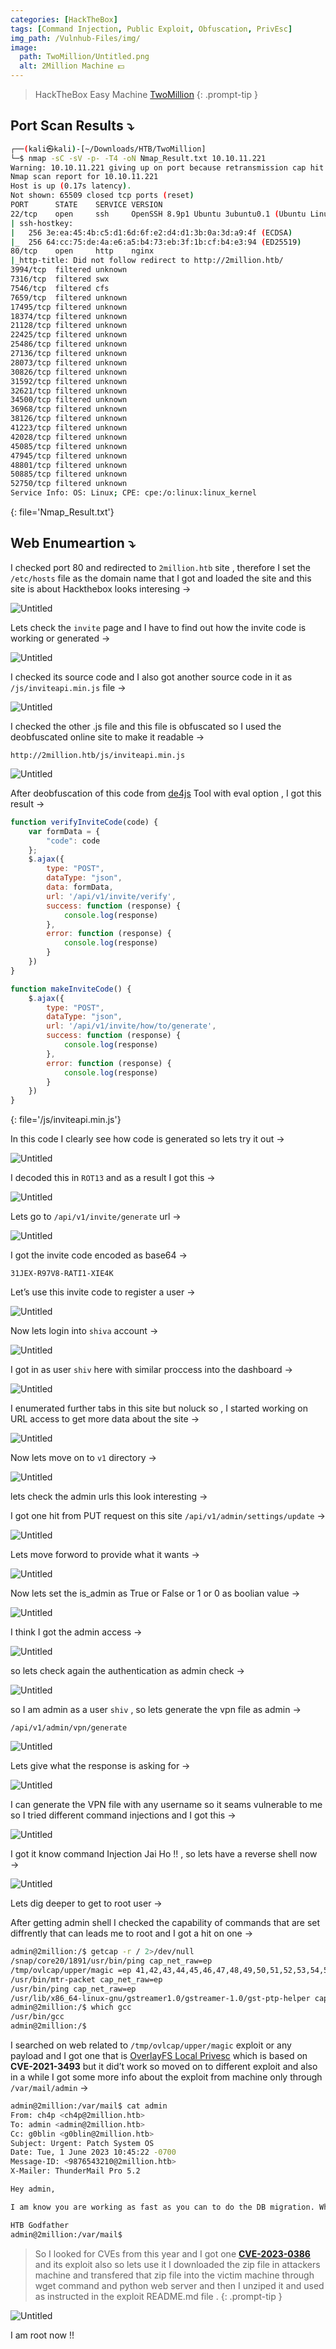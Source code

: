 ```yaml
---
categories: [HackTheBox]
tags: [Command Injection, Public Exploit, Obfuscation, PrivEsc]
img_path: /Vulnhub-Files/img/
image:
  path: TwoMillion/Untitled.png
  alt: 2Million Machine 💵
---
```


> HackTheBox Easy Machine [TwoMillion](https://app.hackthebox.com/machines/TwoMillion)
{: .prompt-tip }

## Port Scan Results ⤵️

```bash
┌──(kali㉿kali)-[~/Downloads/HTB/TwoMillion]
└─$ nmap -sC -sV -p- -T4 -oN Nmap_Result.txt 10.10.11.221
Warning: 10.10.11.221 giving up on port because retransmission cap hit (6).
Nmap scan report for 10.10.11.221
Host is up (0.17s latency).
Not shown: 65509 closed tcp ports (reset)
PORT      STATE    SERVICE VERSION
22/tcp    open     ssh     OpenSSH 8.9p1 Ubuntu 3ubuntu0.1 (Ubuntu Linux; protocol 2.0)
| ssh-hostkey: 
|   256 3e:ea:45:4b:c5:d1:6d:6f:e2:d4:d1:3b:0a:3d:a9:4f (ECDSA)
|_  256 64:cc:75:de:4a:e6:a5:b4:73:eb:3f:1b:cf:b4:e3:94 (ED25519)
80/tcp    open     http    nginx
|_http-title: Did not follow redirect to http://2million.htb/
3994/tcp  filtered unknown
7316/tcp  filtered swx
7546/tcp  filtered cfs
7659/tcp  filtered unknown
17495/tcp filtered unknown
18374/tcp filtered unknown
21128/tcp filtered unknown
22425/tcp filtered unknown
25486/tcp filtered unknown
27136/tcp filtered unknown
28073/tcp filtered unknown
30826/tcp filtered unknown
31592/tcp filtered unknown
32621/tcp filtered unknown
34500/tcp filtered unknown
36968/tcp filtered unknown
38126/tcp filtered unknown
41223/tcp filtered unknown
42028/tcp filtered unknown
45085/tcp filtered unknown
47945/tcp filtered unknown
48801/tcp filtered unknown
50885/tcp filtered unknown
52750/tcp filtered unknown
Service Info: OS: Linux; CPE: cpe:/o:linux:linux_kernel
```
{: file='Nmap_Result.txt'}

## Web Enumeartion ⤵️

I checked port 80 and redirected to `2million.htb` site , therefore I set the `/etc/hosts` file as the domain name that I got and loaded the site and this site is about Hackthebox looks interesing →

![Untitled](TwoMillion/Untitled%201.png)

Lets check the `invite` page and I have to find out how the invite code is working or generated →

![Untitled](TwoMillion/Untitled%202.png)

I checked its source code and I also got another source code in it as `/js/inviteapi.min.js` file →

![Untitled](TwoMillion/Untitled%203.png)

I checked the other .js file and this file is obfuscated so I used the deobfuscated online site to make it readable →

```URL
http://2million.htb/js/inviteapi.min.js
```

![Untitled](TwoMillion/Untitled%204.png)

After deobfuscation of this code from [de4js](https://lelinhtinh.github.io/de4js/) Tool with eval option , I got this result →

```jsx
function verifyInviteCode(code) {
    var formData = {
        "code": code
    };
    $.ajax({
        type: "POST",
        dataType: "json",
        data: formData,
        url: '/api/v1/invite/verify',
        success: function (response) {
            console.log(response)
        },
        error: function (response) {
            console.log(response)
        }
    })
}

function makeInviteCode() {
    $.ajax({
        type: "POST",
        dataType: "json",
        url: '/api/v1/invite/how/to/generate',
        success: function (response) {
            console.log(response)
        },
        error: function (response) {
            console.log(response)
        }
    })
}
```
{: file='/js/inviteapi.min.js'}

In this code I clearly see how code is generated so lets try it out →

![Untitled](TwoMillion/Untitled%205.png)

I decoded this in `ROT13` and as a result I got this →

![Untitled](TwoMillion/Untitled%206.png)

Lets go to `/api/v1/invite/generate` url →

![Untitled](TwoMillion/Untitled%207.png)

I got the invite code encoded as base64 →

```
31JEX-R97V8-RATI1-XIE4K
```

Let’s use this invite code to register a user →

![Untitled](TwoMillion/Untitled%208.png)

Now lets login into `shiva` account →

![Untitled](TwoMillion/Untitled%209.png)

I got in as user `shiv` here with similar proccess into the dashboard →

![Untitled](TwoMillion/Untitled%2010.png)

I enumerated further tabs in this site but noluck so , I started working on URL access to get more data about the site →

![Untitled](TwoMillion/Untitled%2011.png)

Now lets move on to `v1` directory →

![Untitled](TwoMillion/Untitled%2012.png)

lets check the admin urls this look interesting →

I got one hit from PUT request on this site `/api/v1/admin/settings/update` →

![Untitled](TwoMillion/Untitled%2013.png)

Lets move forword to provide what it wants →

![Untitled](TwoMillion/Untitled%2014.png)

Now lets set the is_admin as True or False or 1 or 0 as boolian value →

![Untitled](TwoMillion/Untitled%2015.png)

I think I got the admin access →

![Untitled](TwoMillion/Untitled%2016.png)

so lets check again the authentication as admin check →

![Untitled](TwoMillion/Untitled%2017.png)

so I am admin as a user `shiv` , so lets generate the vpn file as admin →

```
/api/v1/admin/vpn/generate
```

![Untitled](TwoMillion/Untitled%2018.png)

Lets give what the response is asking for →

![Untitled](TwoMillion/Untitled%2019.png)

I can generate the VPN file with any username so it seams vulnerable to me so I tried different command injections and I got this →

![Untitled](TwoMillion/Untitled%2020.png)

I got it know command Injection Jai Ho !! , so lets have a reverse shell now →

![Untitled](TwoMillion/Untitled%2021.png)

Lets dig deeper to get to root user →

After getting admin shell I checked the capability of commands that are set diffrently that can leads me to root and I got a hit on one →

```bash
admin@2million:/$ getcap -r / 2>/dev/null
/snap/core20/1891/usr/bin/ping cap_net_raw=ep
/tmp/ovlcap/upper/magic =ep 41,42,43,44,45,46,47,48,49,50,51,52,53,54,55,56,57,58,59,60,61,62,63+ep
/usr/bin/mtr-packet cap_net_raw=ep
/usr/bin/ping cap_net_raw=ep
/usr/lib/x86_64-linux-gnu/gstreamer1.0/gstreamer-1.0/gst-ptp-helper cap_net_bind_service,cap_net_admin=ep
admin@2million:/$ which gcc
/usr/bin/gcc
admin@2million:/$
```

I searched on web related to `/tmp/ovlcap/upper/magic` exploit or any payload and I got one that is [OverlayFS Local Privesc](https://github.com/briskets/CVE-2021-3493/tree/main) which is based on **CVE-2021-3493** but it did’t work so moved on to different exploit and also in a while I got some more info about the exploit from machine only through `/var/mail/admin` →

```bash
admin@2million:/var/mail$ cat admin
From: ch4p <ch4p@2million.htb>
To: admin <admin@2million.htb>
Cc: g0blin <g0blin@2million.htb>
Subject: Urgent: Patch System OS
Date: Tue, 1 June 2023 10:45:22 -0700
Message-ID: <9876543210@2million.htb>
X-Mailer: ThunderMail Pro 5.2

Hey admin,

I am know you are working as fast as you can to do the DB migration. While we are partially down, can you also upgrade the OS on our web host? There have been a few serious Linux kernel CVEs already this year. That one in OverlayFS / FUSE looks nasty. We can not get popped by that.

HTB Godfather
admin@2million:/var/mail$
```

> So I looked for CVEs from this year and I got one **[CVE-2023-0386](https://github.com/sxlmnwb/CVE-2023-0386)** and its exploit also so lets use it I downloaded the zip file in attackers machine and transfered that zip file into the victim machine through wget command and python web server and then I unziped it and used as instructed in the exploit README.md file .
{: .prompt-tip }

![Untitled](TwoMillion/Untitled%2022.png)

I am root now !!